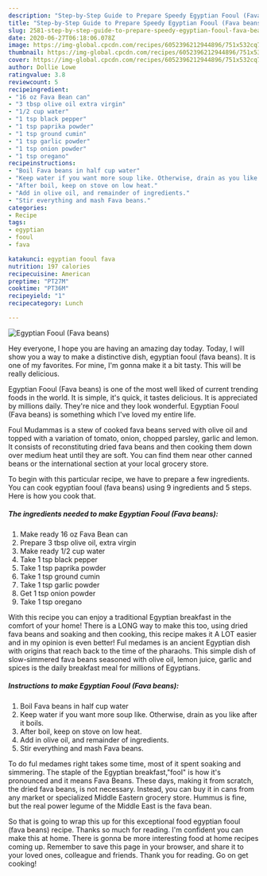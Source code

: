 ```yaml
---
description: "Step-by-Step Guide to Prepare Speedy Egyptian Fooul (Fava beans)"
title: "Step-by-Step Guide to Prepare Speedy Egyptian Fooul (Fava beans)"
slug: 2581-step-by-step-guide-to-prepare-speedy-egyptian-fooul-fava-beans
date: 2020-06-27T06:18:06.078Z
image: https://img-global.cpcdn.com/recipes/6052396212944896/751x532cq70/egyptian-fooul-fava-beans-recipe-main-photo.jpg
thumbnail: https://img-global.cpcdn.com/recipes/6052396212944896/751x532cq70/egyptian-fooul-fava-beans-recipe-main-photo.jpg
cover: https://img-global.cpcdn.com/recipes/6052396212944896/751x532cq70/egyptian-fooul-fava-beans-recipe-main-photo.jpg
author: Dollie Lowe
ratingvalue: 3.8
reviewcount: 5
recipeingredient:
- "16 oz Fava Bean can"
- "3 tbsp olive oil extra virgin"
- "1/2 cup water"
- "1 tsp black pepper"
- "1 tsp paprika powder"
- "1 tsp ground cumin"
- "1 tsp garlic powder"
- "1 tsp onion powder"
- "1 tsp oregano"
recipeinstructions:
- "Boil Fava beans in half cup water"
- "Keep water if you want more soup like. Otherwise, drain as you like after it boils."
- "After boil, keep on stove on low heat."
- "Add in olive oil, and remainder of ingredients."
- "Stir everything and mash Fava beans."
categories:
- Recipe
tags:
- egyptian
- fooul
- fava

katakunci: egyptian fooul fava 
nutrition: 197 calories
recipecuisine: American
preptime: "PT27M"
cooktime: "PT36M"
recipeyield: "1"
recipecategory: Lunch

---
```



![Egyptian Fooul (Fava beans)](https://img-global.cpcdn.com/recipes/6052396212944896/751x532cq70/egyptian-fooul-fava-beans-recipe-main-photo.jpg)

Hey everyone, I hope you are having an amazing day today. Today, I will show you a way to make a distinctive dish, egyptian fooul (fava beans). It is one of my favorites. For mine, I'm gonna make it a bit tasty. This will be really delicious.

Egyptian Fooul (Fava beans) is one of the most well liked of current trending foods in the world. It is simple, it's quick, it tastes delicious. It is appreciated by millions daily. They're nice and they look wonderful. Egyptian Fooul (Fava beans) is something which I've loved my entire life.

Foul Mudammas is a stew of cooked fava beans served with olive oil and topped with a variation of tomato, onion, chopped parsley, garlic and lemon. It consists of reconstituting dried fava beans and then cooking them down over medium heat until they are soft. You can find them near other canned beans or the international section at your local grocery store.


To begin with this particular recipe, we have to prepare a few ingredients. You can cook egyptian fooul (fava beans) using 9 ingredients and 5 steps. Here is how you cook that.

<!--inarticleads1-->

##### The ingredients needed to make Egyptian Fooul (Fava beans):

1. Make ready 16 oz Fava Bean can
1. Prepare 3 tbsp olive oil, extra virgin
1. Make ready 1/2 cup water
1. Take 1 tsp black pepper
1. Take 1 tsp paprika powder
1. Take 1 tsp ground cumin
1. Take 1 tsp garlic powder
1. Get 1 tsp onion powder
1. Take 1 tsp oregano


With this recipe you can enjoy a traditional Egyptian breakfast in the comfort of your home! There is a LONG way to make this too, using dried fava beans and soaking and then cooking, this recipe makes it A LOT easier and in my opinion is even better! Ful medames is an ancient Egyptian dish with origins that reach back to the time of the pharaohs. This simple dish of slow-simmered fava beans seasoned with olive oil, lemon juice, garlic and spices is the daily breakfast meal for millions of Egyptians. 

<!--inarticleads2-->

##### Instructions to make Egyptian Fooul (Fava beans):

1. Boil Fava beans in half cup water
1. Keep water if you want more soup like. Otherwise, drain as you like after it boils.
1. After boil, keep on stove on low heat.
1. Add in olive oil, and remainder of ingredients.
1. Stir everything and mash Fava beans.


To do ful medames right takes some time, most of it spent soaking and simmering. The staple of the Egyptian breakfast,&#34;fool&#34; is how it&#39;s pronounced and it means Fava Beans. These days, making it from scratch, the dried fava beans, is not necessary. Instead, you can buy it in cans from any market or specialized Middle Eastern grocery store. Hummus is fine, but the real power legume of the Middle East is the fava bean. 

So that is going to wrap this up for this exceptional food egyptian fooul (fava beans) recipe. Thanks so much for reading. I'm confident you can make this at home. There is gonna be more interesting food at home recipes coming up. Remember to save this page in your browser, and share it to your loved ones, colleague and friends. Thank you for reading. Go on get cooking!
